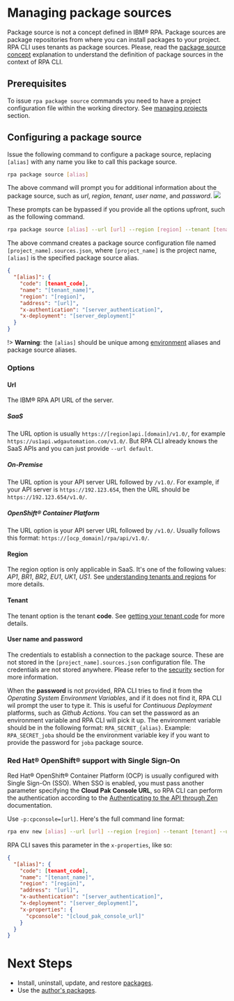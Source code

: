 # Managing package sources
Package source is not a concept defined in IBM® RPA. Package sources are package repositories from where you can install packages to your project. RPA CLI uses tenants as package sources. Please, read the [package source concept](concepts.md#package-source) explanation to understand the definition of package sources in the context of RPA CLI.

## Prerequisites
To issue `rpa package source` commands you need to have a project configuration file within the working directory. See [managing projects](guide/project.md) section.

## Configuring a package source
Issue the following command to configure a package source, replacing `[alias]` with any name you like to call this package source.

```bash
rpa package source [alias]
```
The above command will prompt you for additional information about the package source, such as *url*, *region*, *tenant*, *user name*, and *password*.
<img src="_assets/rpa-package-source.gif"/>

These prompts can be bypassed if you provide all the options upfront, such as the following command.
```bash
rpa package source [alias] --url [url] --region [region] --tenant [tenant] --username [username] --password [password]
```

The above command creates a package source configuration file named `[project_name].sources.json`, where `[project_name]` is the project name, `[alias]` is the specified package source alias.
```json
{
  "[alias]": {
    "code": [tenant_code],
    "name": "[tenant_name]",
    "region": "[region]",
    "address": "[url]",
    "x-authentication": "[server_authentication]",
    "x-deployment": "[server_deployment]"
  }
}
```

!> **Warning**: the `[alias]` should be unique among [environment](guide/environment.md) aliases and package source aliases.

### Options
#### Url
The IBM® RPA API URL of the server. 

##### SaaS
The URL option is usually `https://[region]api.[domain]/v1.0/`, for example `https://us1api.wdgautomation.com/v1.0/`. But RPA CLI already knows the SaaS APIs and you can just provide `--url default`.

##### On-Premise
The URL option is your API server URL followed by `/v1.0/`. For example, if your API server is `https://192.123.654`, then the URL should be `https://192.123.654/v1.0/`.

##### OpenShift® Container Platform
The URL option is your API server URL followed by `/v1.0/`. Usually follows this format: `https://[ocp_domain]/rpa/api/v1.0/`.

#### Region
The region option is only applicable in SaaS. It's one of the following values: *AP1*, *BR1*, *BR2*, *EU1*, *UK1*, *US1*. See [understanding tenants and regions](https://www.ibm.com/docs/en/rpa/23.0?topic=client-prerequisites-install#understanding-tenants-and-regions) for more details.

#### Tenant
The tenant option is the tenant **code**. See [getting your tenant code](https://www.ibm.com/docs/en/rpa/23.0?topic=client-prerequisites-install#getting-your-tenant-code) for more details.

#### User name and password
The credentials to establish a connection to the package source. These are not stored in the `[project_name].sources.json` configuration file. The credentials are not stored anywhere. Please refer to the [security](security.md) section for more information.

When the **password** is not provided, RPA CLI tries to find it from the *Operating System Environment Variables*, and if it does not find it, RPA CLI wil prompt the user to type it. This is useful for *Continuous Deployment* platforms, such as *Github Actions*. You can set the password as an environment variable and RPA CLI will pick it up. The environment variable should be in the following format: `RPA_SECRET_{alias}`. Example: `RPA_SECRET_joba` should be the environment variable key if you want to provide the password for `joba` package source.

### Red Hat® OpenShift® support with Single Sign-On
Red Hat® OpenShift® Container Platform (OCP) is usually configured with Single Sign-On (SSO). When SSO is enabled, you must pass another parameter specifying the **Cloud Pak Console URL**, so RPA CLI can perform the authentication according to the [Authenticating to the API through Zen](https://www.ibm.com/docs/en/rpa/23.0?topic=call-authenticating-rpa-api#authenticating-to-the-api-through-zen) documentation.

Use `-p:cpconsole=[url]`. Here's the full command line format:
```bash
rpa env new [alias] --url [url] --region [region] --tenant [tenant] --username [username] --password [password] -p:cpconsole=[url]
```

RPA CLI saves this parameter in the `x-properties`, like so:
```json
{
  "[alias]": {
    "code": [tenant_code],
    "name": "[tenant_name]",
    "region": "[region]",
    "address": "[url]",
    "x-authentication": "[server_authentication]",
    "x-deployment": "[server_deployment]",
    "x-properties": {
      "cpconsole": "[cloud_pak_console_url]"
    }
  }
}
```

# Next Steps
* Install, uninstall, update, and restore [packages](guide/package.md).
* Use the [author's packages](guide/joba-packages.md).